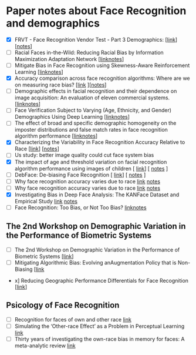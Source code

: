 # Paper notes about Face Recognition and demographics

 - [x] FRVT - Face Recognition Vendor Test - Part 3 Demographics: [[link](https://nvlpubs.nist.gov/nistpubs/ir/2019/NIST.IR.8280.pdf)] [[notes](./FRVT_demographic.md)]
 - [ ] Racial Faces in-the-Wild: Reducing Racial Bias by Information Maximization Adaptation Network [[link](https://arxiv.org/pdf/1812.00194.pdf)[notes]()]
 - [ ] Mitigate Bias in Face Recognition using Skewness-Aware Reinforcement Learning [[link](https://arxiv.org/pdf/1911.10692.pdf)[notes]()]
 - [x] Accuracy comparison across face recognition algorithms: Where are we on measuring race bias? [[link](https://arxiv.org/abs/1912.07398) ][[notes](./accuracy_comparison_across_face_recognition_algorithms.md)]
 - [ ] Demographic effects in facial recognition and their dependence on image acquisition: An evaluation of eleven commercial systems. [[link](https://ieeexplore.ieee.org/document/8636231)[notes]()]
 - [ ] Face Verification Subject to Varying (Age, Ethnicity, and Gender) Demographics Using Deep Learning [[link](https://www.hilarispublisher.com/open-access/face-verification-subject-to-varying-age-ethnicity-and-genderdemographics-using-deep-learning-2155-6180-1000323.pdf)[notes]()]
 - [ ] The effect of broad and specific demographic homogeneity on the imposter distributions and false match rates in face recognition algorithm performance [[link](https://mdtf.org/publications/broad-and-specific-homogeneity.pdf)[notes]()]
 - [x] Characterizing the Variability in Face Recognition Accuracy Relative to Race [[link](https://arxiv.org/abs/1904.07325)] [[notes](./characterizing_the_variability_in_face.md)]
 - [ ] Us study: better image quality could cut face system bias
 - [x] The impact of age and threshold variation on facial recognition algorithm performance using images of children  [ [link](https://ieeexplore.ieee.org/document/8411225)] [ [notes](./the_impact_of_age_and_threshold.md) ]
 - [ ] DebFace: De-biasing Face Recognition [ [link](https://arxiv.org/abs/1911.08080)] [ [notes]() ]
 - [ ] Why face recognition accuracy varies due to race [link](https://www.sciencedirect.com/science/article/abs/pii/S0969476519301146) [notes]()
 - [ ] Why face recognition accuracy varies due to race [link](https://www.sciencedirect.com/science/article/abs/pii/S0969476519301146) [notes]()
 - [x] Investigating Bias in Deep Face Analysis: The KANFace Dataset and Empirical Study [link](https://arxiv.org/abs/2005.07302) [notes](./investigating_bias_in_deep_face_analysis.md)
 - [ ] Face Recognition: Too Bias, or Not Too Bias? [link](https://arxiv.org/pdf/2002.06483.pdf)[notes]()
 
## The 2nd Workshop on Demographic Variation in the Performance of Biometric Systems

 - [ ] The 2nd Workshop on Demographic Variation in the Performance of Biometric Systems [[link](https://arxiv.org/pdf/2002.00065.pdf)]
 - [ ] Mitigating Algorithmic Bias: Evolving anAugmentation Policy that is Non-Biasing [[link](http://openaccess.thecvf.com/content_WACVW_2020/papers/w1/Smith_Mitigating_Algorithmic_Bias_Evolving_an_Augmentation_Policy_that_is_Non-Biasing_WACVW_2020_paper.pdf)
 -  x] Reducing Geographic Performance Differentials for Face Recognition [[link](https://arxiv.org/pdf/2002.12093.pdf)]
 
 
## Psicology of Face Recognition

 - [ ] Recognition for faces of own and other race [link](https://psycnet.apa.org/record/1970-03560-001)
 - [ ] Simulating the ‘Other-race Effect’ as a Problem in Perceptual Learning [link](https://www.researchgate.net/publication/261693748_Simulating_the_'Other-race_Effect'_as_a_Problem_in_Perceptual_Learning)
 - [ ] Thirty years of investigating the own-race bias in memory for faces: A meta-analytic review [link](https://psycnet.apa.org/record/2001-14540-001)
